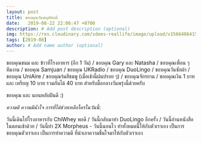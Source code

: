 ```yaml
---
layout: post
title: ขอบคุณวันพฤหัสบดี
date:   2019-08-22 22:06:47 +0700
description: # Add post description (optional)
img: https://res.cloudinary.com/sdees-reallife/image/upload/v1566486415/IMG_20190822_182524.jpg # Add image post (optional)
tags: [2019-08]
author: # Add name author (optional)
---
```

ขอบคุณขนม และ ข้าวที่โรงอาหาร (อีก 1 วัน) / ขอบคุณ Gary และ Natasha / ขอบคุณเพื่อน ๆ ทีมงาน / ขอบคุณ Samjuan / ขอบคุณ UKRadio / ขอบคุณ DuoLingo / ขอบคุณวันซักผ้า / ขอบคุณ UniAire / ขอบคุณร่มสีชมพู (เมื่อเช้านี้ฝนปรอย ๆ) / ขอบคุณจักรยาน / ขอบคุณเงิน 1 บาท และ เหรียญ 10 บาท รวมกันได้ 40 บาท สำหรับมื้อกลางวันพรุ่งนี้ด้วยครับ

ขอบคุณ และ นอนหลับฝันดี :)

<i class="fa fa-child" style="color:plum"></i>

*ความดี ความมีน้ำใจ การที่ได้ช่วยเหลือใครในวันนี้*:

วันนี้เดินไปโรงอาหารกับ ChiWhey พอดี / วันนี้กลับมาทำ DuoLingo อีกครั้ง / วันนี้อ่านหนังสือในตอนเช้าด้วย / วันนี้ทำ 2X Morpheus - วันนี้นอนไว ทำทั้งหมดนี้ให้กับตัวเราเอง เป็นการขอบคุณตัวเราเอง เป็นการทำความดี ที่นำเอาความชื่นใจมาให้กับตัวเราเอง

